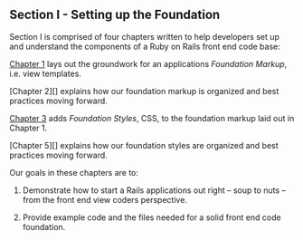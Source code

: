 Section I - Setting up the Foundation
-------------------------------------

Section I is comprised of four chapters written to help developers set up and understand the components of a Ruby on Rails front end code base:

[Chapter 1][] lays out the groundwork for an applications *Foundation Markup*, i.e. view templates.

[Chapter 2][] explains how our foundation markup is organized and best practices moving forward.

[Chapter 3][] adds *Foundation Styles*, CSS, to the foundation markup laid out in Chapter 1.

[Chapter 5][] explains how our foundation styles are organized and best practices moving forward.

Our goals in these chapters are to:

1.  Demonstrate how to start a Rails applications out right – soup to nuts – from the front end view coders perspective.

2.  Provide example code and the files needed for a solid front end code foundation.

[Chapter 1]:            https://github.com/maxxiimo/the-front-end-manifesto/blob/master/chp1-foundation-markup.md
[Chapter 3]:            https://github.com/maxxiimo/the-front-end-manifesto/blob/master/chp3-foundation-styles.md
